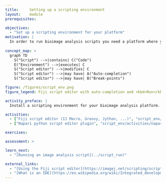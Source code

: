 ```yaml
---
title:     Setting up a scripting environment
layout:    module
prerequisites:

objectives:
  - "Set up a scripting environment for your platform"
motivation: |
  In order to run bioimage analysis scripts you need a platform where you can both run and develop those scripts. There is a range of solutions where especially the development of script ranges from a simple text editor to a full integrated development environment ([IDE](https://en.wikipedia.org/wiki/Integrated_development_environment)).
  
concept_map: >
  graph TD
    S("Script") -->|contains| C("Code")
    E("Environment") -->|executes| C
    S("Script editor") -->|modifies| C
    S("Script editor") -->|may have| A("Auto-completion")
    S("Script editor") -->|may have| B("Break-points")

figure: /figures/script_env.png
figure_legend: Fiji script editor with auto-completion and <kbd>Run</kbd> button

activity_preface: |
  Install a scripting environment for your bioimage analysis platform.

activities:
  - ["Fiji script editor (IJ Macro, Groovy, Jython, ...)", "script_env/activities/fiji_script_editor.md", "markdown"]
  - ["Napari python script editor plugin", "script_env/activities/napari_script_editor_plugin.md", "markdown"]

exercises:

assessment: >

learn_next:
  - "[Running an image analysis script](../script_run)"

external_links:
  - "[Using the Fiji script editor](https://imagej.net/scripting/script-editor)"
  - "[What is an IDE](https://en.wikipedia.org/wiki/Integrated_development_environment)"
---
```


